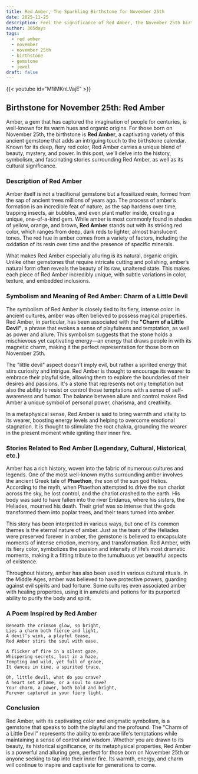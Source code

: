 ```yaml
---
title: Red Amber, The Sparkling Birthstone for November 25th
date: 2025-11-25
description: Feel the significance of Red Amber, the November 25th birthstone symbolizing Charm of a little devil. Let its beauty and meaning brighten your day.
author: 365days
tags:
  - red amber
  - november
  - november 25th
  - birthstone
  - gemstone
  - jewel
draft: false
---
```


{{< youtube id="M1iMKnLVajE" >}}

## Birthstone for November 25th: Red Amber

Amber, a gem that has captured the imagination of people for centuries, is well-known for its warm hues and organic origins. For those born on November 25th, the birthstone is **Red Amber**, a captivating variety of this ancient gemstone that adds an intriguing touch to the birthstone calendar. Known for its deep, fiery red color, Red Amber carries a unique blend of beauty, mystery, and power. In this post, we'll delve into the history, symbolism, and fascinating stories surrounding Red Amber, as well as its cultural significance.

### Description of Red Amber

Amber itself is not a traditional gemstone but a fossilized resin, formed from the sap of ancient trees millions of years ago. The process of amber’s formation is an incredible feat of nature, as the sap hardens over time, trapping insects, air bubbles, and even plant matter inside, creating a unique, one-of-a-kind gem. While amber is most commonly found in shades of yellow, orange, and brown, **Red Amber** stands out with its striking red color, which ranges from deep, dark reds to lighter, almost translucent tones. The red hue in amber comes from a variety of factors, including the oxidation of its resin over time and the presence of specific minerals.

What makes Red Amber especially alluring is its natural, organic origin. Unlike other gemstones that require intricate cutting and polishing, amber’s natural form often reveals the beauty of its raw, unaltered state. This makes each piece of Red Amber incredibly unique, with subtle variations in color, texture, and embedded inclusions.

### Symbolism and Meaning of Red Amber: Charm of a Little Devil

The symbolism of Red Amber is closely tied to its fiery, intense color. In ancient cultures, amber was often believed to possess magical properties. Red Amber, in particular, has been associated with the **"Charm of a Little Devil"**, a phrase that evokes a sense of playfulness and temptation, as well as power and allure. This symbolism suggests that the stone holds a mischievous yet captivating energy—an energy that draws people in with its magnetic charm, making it the perfect representation for those born on November 25th.

The "little devil" aspect doesn't imply evil, but rather a spirited energy that stirs curiosity and intrigue. Red Amber is thought to encourage its wearer to embrace their playful side, allowing them to explore the boundaries of their desires and passions. It's a stone that represents not only temptation but also the ability to resist or control those temptations with a sense of self-awareness and humor. The balance between allure and control makes Red Amber a unique symbol of personal power, charisma, and creativity.

In a metaphysical sense, Red Amber is said to bring warmth and vitality to its wearer, boosting energy levels and helping to overcome emotional stagnation. It is thought to stimulate the root chakra, grounding the wearer in the present moment while igniting their inner fire.

### Stories Related to Red Amber (Legendary, Cultural, Historical, etc.)

Amber has a rich history, woven into the fabric of numerous cultures and legends. One of the most well-known myths surrounding amber involves the ancient Greek tale of **Phaethon**, the son of the sun god Helios. According to the myth, when Phaethon attempted to drive the sun chariot across the sky, he lost control, and the chariot crashed to the earth. His body was said to have fallen into the river Eridanus, where his sisters, the Heliades, mourned his death. Their grief was so intense that the gods transformed them into poplar trees, and their tears turned into amber.

This story has been interpreted in various ways, but one of its common themes is the eternal nature of amber. Just as the tears of the Heliades were preserved forever in amber, the gemstone is believed to encapsulate moments of intense emotion, memory, and transformation. Red Amber, with its fiery color, symbolizes the passion and intensity of life’s most dramatic moments, making it a fitting tribute to the tumultuous yet beautiful aspects of existence.

Throughout history, amber has also been used in various cultural rituals. In the Middle Ages, amber was believed to have protective powers, guarding against evil spirits and bad fortune. Some cultures even associated amber with healing properties, using it in amulets and potions for its purported ability to purify the body and spirit.

### A Poem Inspired by Red Amber

```
Beneath the crimson glow, so bright,  
Lies a charm both fierce and light,  
A devil’s wink, a playful tease,  
Red Amber stirs the soul with ease.

A flicker of fire in a silent gaze,  
Whispering secrets, lost in a haze,  
Tempting and wild, yet full of grace,  
It dances in time, a spirited trace.

Oh, little devil, what do you crave?  
A heart set aflame, or a soul to save?  
Your charm, a power, both bold and bright,  
Forever captured in your fiery light.
```

### Conclusion

Red Amber, with its captivating color and enigmatic symbolism, is a gemstone that speaks to both the playful and the profound. The "Charm of a Little Devil" represents the ability to embrace life's temptations while maintaining a sense of control and wisdom. Whether you are drawn to its beauty, its historical significance, or its metaphysical properties, Red Amber is a powerful and alluring gem, perfect for those born on November 25th or anyone seeking to tap into their inner fire. Its warmth, energy, and charm will continue to inspire and captivate for generations to come.
